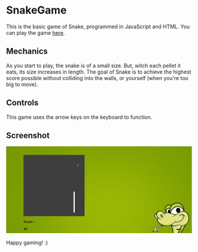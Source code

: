 # SnakeGame
This is the basic game of Snake, programmed in JavaScript and HTML. You can play the game [here](https://zatch3301.github.io/SnakeGame/).

## Mechanics
As you start to play, the snake is of a small size. But, witch each pellet it eats, its size increases in length. 
The goal of Snake is to achieve the highest score possible without colliding into the walls, or yourself (when you're too big to move).

## Controls
This game uses the arrow keys on the keyboard to function.

## Screenshot
![Screenshot](screenshot.JPG)

Happy gaming! :)

